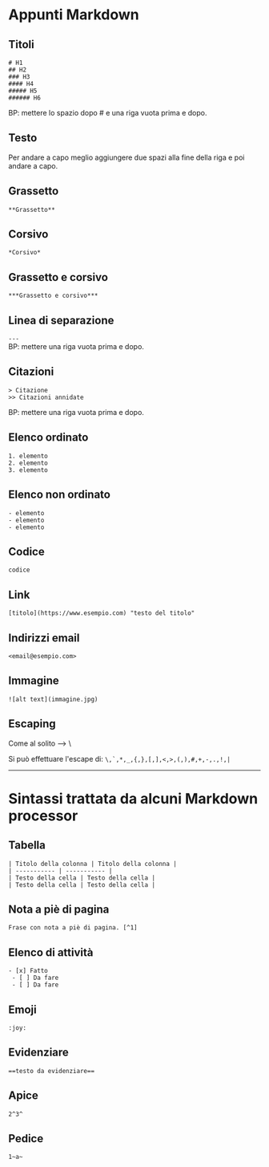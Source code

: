 # Appunti Markdown

## Titoli
``# H1``  
``## H2``  
``### H3``  
``#### H4``  
``##### H5``  
``###### H6``

BP: mettere lo spazio dopo # e una riga vuota prima e dopo.

## Testo
Per andare a capo meglio aggiungere due spazi alla fine della riga e poi andare a capo.

## Grassetto
``**Grassetto**``

## Corsivo
``*Corsivo*``

## Grassetto e corsivo
``***Grassetto e corsivo***``

## Linea di separazione
``---``  
BP: mettere una riga vuota prima e dopo.

## Citazioni
``> Citazione``  
``>> Citazioni annidate``

BP: mettere una riga vuota prima e dopo.

## Elenco ordinato
``1. elemento``  
``2. elemento``  
``3. elemento``

## Elenco non ordinato
``- elemento``  
``- elemento``  
``- elemento``  

## Codice
`codice`

## Link
`` [titolo](https://www.esempio.com) "testo del titolo" ``

## Indirizzi email
`` <email@esempio.com> ``

## Immagine
`` ![alt text](immagine.jpg) ``

## Escaping
Come al solito --> \

Si può effettuare l'escape di:
`` \,`,*,_,{,},[,],<,>,(,),#,+,-,.,!,| ``

---

# Sintassi trattata da alcuni Markdown processor

## Tabella
`` | Titolo della colonna | Titolo della colonna | ``  
`` | ----------- | ----------- | ``  
`` | Testo della cella | Testo della cella | ``  
`` | Testo della cella | Testo della cella | ``  


## Nota a piè di pagina 	
`` Frase con nota a piè di pagina. [^1] ``

## Elenco di attività
`` - [x] Fatto ``  
`` - [ ] Da fare``  
`` - [ ] Da fare``  
## Emoji
``:joy: ``

## Evidenziare 	
``==testo da evidenziare==``

## Apice 	
``2^3^``

## Pedice 	
``1~a~``
